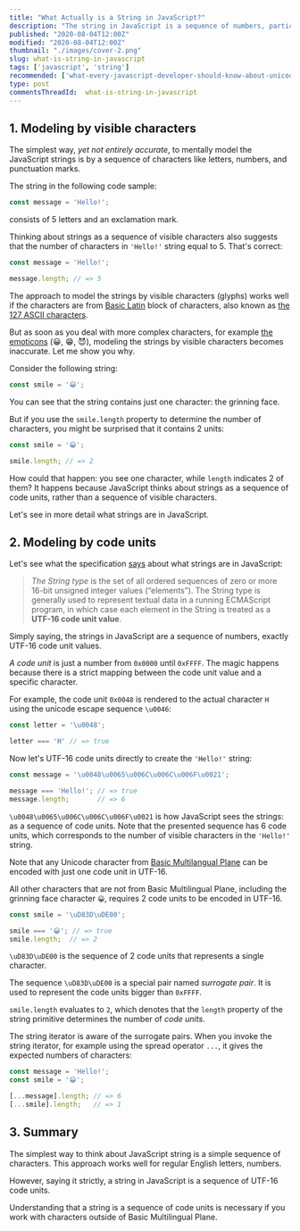 ```yaml
---
title: "What Actually is a String in JavaScript?"
description: "The string in JavaScript is a sequence of numbers, particularly UTF-16 code units."
published: "2020-08-04T12:00Z"
modified: "2020-08-04T12:00Z"
thumbnail: "./images/cover-2.png"
slug: what-is-string-in-javascript
tags: ['javascript', 'string']
recommended: ['what-every-javascript-developer-should-know-about-unicode', 'string-interpolation-in-javascript']
type: post
commentsThreadId:  what-is-string-in-javascript
---
```


## 1. Modeling by visible characters

The simplest way, *yet not entirely accurate*, to mentally model the JavaScript strings is by a sequence of characters like letters, numbers, and punctuation marks.  

The string in the following code sample:

```javascript
const message = 'Hello!';
```

consists of 5 letters and an exclamation mark.  

Thinking about strings as a sequence of visible characters also suggests that the number of characters in 
`'Hello!'` string equal to 5. That's correct:

```javascript
const message = 'Hello!';

message.length; // => 5
```

The approach to model the strings by visible characters (glyphs) works well if the characters are from [Basic Latin](https://en.wikipedia.org/wiki/Basic_Latin_(Unicode_block)) block of characters, also known as [the 127 ASCII characters](https://theasciicode.com.ar/).  

But as soon as you deal with more complex characters, for example [the emoticons](https://en.wikipedia.org/wiki/Emoticons_(Unicode_block)) (😀, 😁, 😈), modeling the strings by visible characters becomes inaccurate. Let me show you why.    

Consider the following string:

```javascript
const smile = '😀';
```

You can see that the string contains just one character: the grinning face.  

But if you use the `smile.length` property to determine the number of characters, you might be surprised that it contains 2 units:

```javascript
const smile = '😀';

smile.length; // => 2
```

How could that happen: you see one character, while `length` indicates 2 of them?  It happens because JavaScript thinks about strings as a sequence of code units, rather than a sequence of visible characters.  

Let's see in more detail what strings are in JavaScript.  

## 2. Modeling by code units

Let's see what the specification [says](https://tc39.es/ecma262/#sec-ecmascript-language-types-string-type) about what strings are in JavaScript:

> *The String type* is the set of all ordered sequences of zero or more 16-bit unsigned integer values (“elements”). The String type is generally used to represent textual data in a running ECMAScript program, in which case each element in the String is treated as a **UTF-16 code unit value**.  

Simply saying, the strings in JavaScript are a sequence of numbers, exactly UTF-16 code unit values.  

*A code unit* is just a number from `0x0000` until `0xFFFF`. The magic happens because there is a strict mapping between the code unit value and a specific character.  

For example, the code unit `0x0048` is rendered to the actual character `H` using the unicode escape sequence `\u0046`:  

```javascript
const letter = '\u0048';

letter === 'H' // => true
```

Now let's UTF-16 code units directly to create the `'Hello!'` string:

```javascript
const message = '\u0048\u0065\u006C\u006C\u006F\u0021';

message === 'Hello!'; // => true
message.length;       // => 6
```

`\u0048\u0065\u006C\u006C\u006F\u0021` is how JavaScript sees the strings: as a sequence of code units. Note that the presented sequence has 6 code units, which corresponds to the number of visible characters in the `'Hello!'` string.  

Note that any Unicode character from [Basic Multilangual Plane](https://www.compart.com/en/unicode/plane/U+0000) can be encoded with just one code unit in UTF-16.  

All other characters that are not from Basic Multilingual Plane, including the grinning face character `😀`, requires 2 code units to be encoded in UTF-16.    

```javascript
const smile = '\uD83D\uDE00';

smile === '😀'; // => true
smile.length;  // => 2
```

`\uD83D\uDE00` is the sequence of 2 code units that represents a single character.  

The sequence `\uD83D\uDE00` is a special pair named *surrogate pair*. It is used to represent the code units bigger than `0xFFFF`.  

`smile.length` evaluates to `2`, which denotes that the `length` property of the string primitive determines the number of *code units*.  

The string iterator is aware of the surrogate pairs. When you invoke the string iterator, for example using the spread operator `...`, it gives the expected numbers of characters:  

```javascript
const message = 'Hello!';
const smile = '😀';

[...message].length; // => 6
[...smile].length;   // => 1
```

## 3. Summary

The simplest way to think about JavaScript string is a simple sequence of characters. This approach works well for regular English letters, numbers. 

However, saying it strictly, a string in JavaScript is a sequence of UTF-16 code units.  

Understanding that a string is a sequence of code units is necessary if you work with characters outside of Basic Multilingual Plane.  